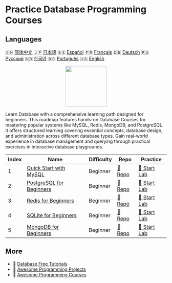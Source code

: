 # Practice Database Programming Courses

## Languages

🇨🇳 [简体中文](README_zh.md) 🇯🇵 [日本語](README_ja.md) 🇪🇸 [Español](README_es.md) 🇫🇷 [Français](README_fr.md) 🇩🇪 [Deutsch](README_de.md) 🇷🇺 [Русский](README_ru.md) 🇰🇷 [한국어](README_ko.md) 🇧🇷 [Português](README_pt.md) 🇺🇸 [English](README.md) 

<div align="center">
<img width="128px" src="https://file.labex.io/path/S2s0kYPxCISr.png">
</div>

Learn Database with a comprehensive learning path designed for beginners. This roadmap features hands-on Database Courses for mastering popular systems like MySQL, Redis, MongoDB, and PostgreSQL. It offers structured learning covering essential concepts, database design, and administration across different database types. Gain real-world experience in database management and querying through practical exercises in interactive database playgrounds.

|   Index | Name                                                                          | Difficulty   | Repo                                                              | Practice                                                          |
|---------|-------------------------------------------------------------------------------|--------------|-------------------------------------------------------------------|-------------------------------------------------------------------|
|       1 | [Quick Start with MySQL](https://labex.io/courses/quick-start-with-mysql)     | Beginner     | [🔗 Repo](https://github.com/labex-labs/quick-start-with-mysql)   | [🚀 Start Lab](https://labex.io/courses/quick-start-with-mysql)   |
|       2 | [PostgreSQL for Beginners](https://labex.io/courses/postgresql-for-beginners) | Beginner     | [🔗 Repo](https://github.com/labex-labs/postgresql-for-beginners) | [🚀 Start Lab](https://labex.io/courses/postgresql-for-beginners) |
|       3 | [Redis for Beginners](https://labex.io/courses/redis-for-beginners)           | Beginner     | [🔗 Repo](https://github.com/labex-labs/redis-for-beginners)      | [🚀 Start Lab](https://labex.io/courses/redis-for-beginners)      |
|       4 | [SQLite for Beginners](https://labex.io/courses/sqlite-for-beginners)         | Beginner     | [🔗 Repo](https://github.com/labex-labs/sqlite-for-beginners)     | [🚀 Start Lab](https://labex.io/courses/sqlite-for-beginners)     |
|       5 | [MongoDB for Beginners](https://labex.io/courses/mongodb-for-beginners)       | Beginner     | [🔗 Repo](https://github.com/labex-labs/mongodb-for-beginners)    | [🚀 Start Lab](https://labex.io/courses/mongodb-for-beginners)    |

## More

- 🔗 [Database Free Tutorials](https://github.com/labex-labs/database-free-tutorials)
- 🔗 [Awesome Programming Projects](https://github.com/labex-labs/awesome-programming-projects)
- 🔗 [Awesome Programming Courses](https://github.com/labex-labs/awesome-programming-courses)

